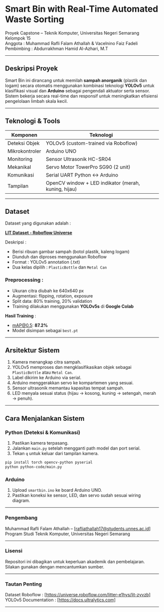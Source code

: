 # Smart Bin with Real-Time Automated Waste Sorting

Proyek Capstone – Teknik Komputer, Universitas Negeri Semarang    
Kelompok 15  
Anggota : Muhammad Rafli Falam Athallah & Vacelnino Faiz Fadeli  
Pembimbing : Abdurrakhman Hamid Al-Azhari, M.T

---

## Deskripsi Proyek

Smart Bin ini dirancang untuk memilah **sampah anorganik** (plastik dan logam) secara otomatis menggunakan kombinasi teknologi **YOLOv5** untuk klasifikasi visual dan **Arduino** sebagai pengendali aktuator serta sensor. Sistem bekerja secara real-time dan responsif untuk meningkatkan efisiensi pengelolaan limbah skala kecil.

---

## Teknologi & Tools

| Komponen         | Teknologi                                                                 |
|------------------|---------------------------------------------------------------------------|
| Deteksi Objek    | YOLOv5 (custom-trained via Roboflow)                                      |
| Mikrokontroler   | Arduino UNO                                                               |
| Monitoring       | Sensor Ultrasonik HC-SR04                                                 |
| Mekanikal        | Servo Motor TowerPro SG90 (2 unit)                                        |
| Komunikasi       | Serial UART Python ↔ Arduino                                              |
| Tampilan         | OpenCV window + LED indikator (merah, kuning, hijau)                      |

---

## Dataset

Dataset yang digunakan adalah :

**[LIT Dataset - Roboflow Universe](https://universe.roboflow.com/litter-e1hys/lit-zyvzb)**

Deskripsi :
- Berisi ribuan gambar sampah (botol plastik, kaleng logam)
- Diunduh dan diproses menggunakan Roboflow
- Format : YOLOv5 annotation (.txt)
- Dua kelas dipilih : `PlasticBottle` dan `Metal Can`

### Preprocessing :
- Ukuran citra diubah ke 640x640 px
- Augmentasi: flipping, rotation, exposure
- Split data: 80% training, 20% validation
- Training dilakukan menggunakan **YOLOv5s** di **Google Colab**

**Hasil Training** :
- mAP@0.5: **87.2%**
- Model disimpan sebagai `best.pt`

---

## Arsitektur Sistem

1. Kamera menangkap citra sampah.
2. YOLOv5 memproses dan mengklasifikasikan objek sebagai `PlasticBottle` atau `Metal Can`.
3. Label dikirim ke Arduino via serial.
4. Arduino menggerakkan servo ke kompartemen yang sesuai.
5. Sensor ultrasonik memantau kapasitas tempat sampah.
6. LED menyala sesuai status (hijau → kosong, kuning → setengah, merah → penuh).

---

## Cara Menjalankan Sistem
### Python (Deteksi & Komunikasi)

1. Pastikan kamera terpasang.
2. Jalankan `main.py` setelah mengganti path model dan port serial.
3. Tekan `q` untuk keluar dari tampilan kamera.

```bash
pip install torch opencv-python pyserial
python python-code/main.py
```
### Arduino

1. Upload `smartbin.ino` ke board Arduino UNO.
2. Pastikan koneksi ke sensor, LED, dan servo sudah sesuai wiring diagram.

---

### Pengembang
Muhammad Rafli Falam Athallah – [rafliathallah17@students.unnes.ac.id]
Program Studi Teknik Komputer, Universitas Negeri Semarang

---

### Lisensi
Repositori ini dibagikan untuk keperluan akademik dan pembelajaran.
Silakan gunakan dengan mencantumkan sumber.

---

### Tautan Penting
Dataset Roboflow : [https://universe.roboflow.com/litter-e1hys/lit-zyvzb]
YOLOv5 Documentation : [https://docs.ultralytics.com]

---
